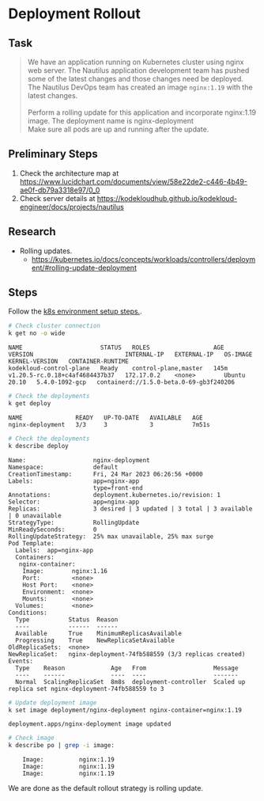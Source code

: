 # Deployment Rollout

## Task

> We have an application running on Kubernetes cluster using nginx web server. The Nautilus application development team has pushed some of the latest changes and those changes need be deployed. The Nautilus DevOps team has created an image `nginx:1.19` with the latest changes.<br><br>Perform a rolling update for this application and incorporate nginx:1.19 image. The deployment name is nginx-deployment<br>Make sure all pods are up and running after the update.

## Preliminary Steps

1. Check the architecture map at <https://www.lucidchart.com/documents/view/58e22de2-c446-4b49-ae0f-db79a3318e97/0_0>
2. Check server details at <https://kodekloudhub.github.io/kodekloud-engineer/docs/projects/nautilus>

## Research

* Rolling updates.
  * https://kubernetes.io/docs/concepts/workloads/controllers/deployment/#rolling-update-deployment

## Steps

Follow the [k8s environment setup steps.](setup-k8s-env.md).

```bash
# Check cluster connection
k get no -o wide
```

```
NAME                      STATUS   ROLES                  AGE    VERSION                          INTERNAL-IP   EXTERNAL-IP   OS-IMAGE       KERNEL-VERSION   CONTAINER-RUNTIME
kodekloud-control-plane   Ready    control-plane,master   145m   v1.20.5-rc.0.18+c4af4684437b37   172.17.0.2    <none>        Ubuntu 20.10   5.4.0-1092-gcp   containerd://1.5.0-beta.0-69-gb3f240206
```

```bash
# Check the deployments
k get deploy
```

```
NAME               READY   UP-TO-DATE   AVAILABLE   AGE
nginx-deployment   3/3     3            3           7m51s
```

```bash
# Check the deployments
k describe deploy
```

```
Name:                   nginx-deployment
Namespace:              default
CreationTimestamp:      Fri, 24 Mar 2023 06:26:56 +0000
Labels:                 app=nginx-app
                        type=front-end
Annotations:            deployment.kubernetes.io/revision: 1
Selector:               app=nginx-app
Replicas:               3 desired | 3 updated | 3 total | 3 available | 0 unavailable
StrategyType:           RollingUpdate
MinReadySeconds:        0
RollingUpdateStrategy:  25% max unavailable, 25% max surge
Pod Template:
  Labels:  app=nginx-app
  Containers:
   nginx-container:
    Image:        nginx:1.16
    Port:         <none>
    Host Port:    <none>
    Environment:  <none>
    Mounts:       <none>
  Volumes:        <none>
Conditions:
  Type           Status  Reason
  ----           ------  ------
  Available      True    MinimumReplicasAvailable
  Progressing    True    NewReplicaSetAvailable
OldReplicaSets:  <none>
NewReplicaSet:   nginx-deployment-74fb588559 (3/3 replicas created)
Events:
  Type    Reason             Age   From                   Message
  ----    ------             ----  ----                   -------
  Normal  ScalingReplicaSet  8m8s  deployment-controller  Scaled up replica set nginx-deployment-74fb588559 to 3
```

```bash
# Update deployment image
k set image deployment/nginx-deployment nginx-container=nginx:1.19
```

```
deployment.apps/nginx-deployment image updated
```

```bash
# Check image
k describe po | grep -i image:
```

```
    Image:          nginx:1.19
    Image:          nginx:1.19
    Image:          nginx:1.19
```

We are done as the default rollout strategy is rolling update.
